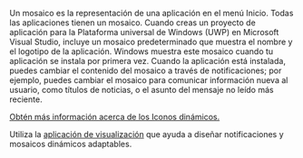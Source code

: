 ﻿Un mosaico es la representación de una aplicación en el menú Inicio. Todas las aplicaciones tienen un mosaico. Cuando creas un proyecto de aplicación para la Plataforma universal de Windows (UWP) en Microsoft Visual Studio, incluye un mosaico predeterminado que muestra el nombre y el logotipo de la aplicación. Windows muestra este mosaico cuando tu aplicación se instala por primera vez. Cuando la aplicación está instalada, puedes cambiar el contenido del mosaico a través de notificaciones; por ejemplo, puedes cambiar el mosaico para comunicar información nueva al usuario, como títulos de noticias, o el asunto del mensaje no leído más reciente.

[Obtén más información acerca de los Iconos dinámicos.](https://docs.microsoft.com/windows/uwp/controls-and-patterns/tiles-and-notifications-creating-tiles)

Utiliza la [aplicación de visualización](https://docs.microsoft.com/windows/uwp/controls-and-patterns/tiles-and-notifications-notifications-visualizer) que ayuda a diseñar notificaciones y mosaicos dinámicos adaptables.

